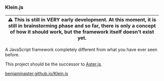 
### Klein.js

| ⚠ This is still in VERY early development. At this moment, it is still in brainstorming phase and so far, there is only a concept of how it should work, but the framework itself doesn't exist yet.
| -

A JavaScript framework completely different from what you have ever seen before.

This project should be the successor to [Aster.js](https://github.com/BenjaminAster/Aster.js).

[benjaminaster.github.io/Klein.js](https://benjaminaster.github.io/Klein.js)
